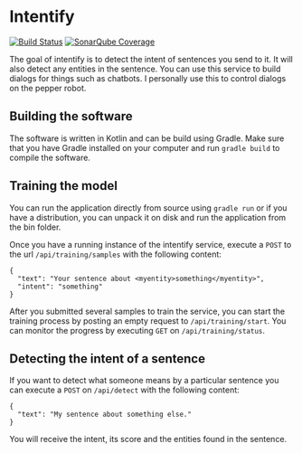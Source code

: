 # Intentify
[![Build Status](https://travis-ci.org/wmeints/intentify.svg?branch=master)](https://travis-ci.org/wmeints/intentify)
[![SonarQube Coverage](https://img.shields.io/sonar/http/sonarqube.com/nl.fizzylogic:intentify/coverage.svg)]()

The goal of intentify is to detect the intent of sentences you send to it. It will also detect any entities in the sentence.
You can use this service to build dialogs for things such as chatbots. I personally use this to control dialogs on the pepper
robot.

## Building the software
The software is written in Kotlin and can be build using Gradle.
Make sure that you have Gradle installed on your computer and run `gradle build` to compile the software.

## Training the model
You can run the application directly from source using `gradle run` or if you have a distribution, you can unpack it on disk and run the application from the bin folder.

Once you have a running instance of the intentify service, execute a `POST` to the url `/api/training/samples`
with the following content:

```
{
  "text": "Your sentence about <myentity>something</myentity>",
  "intent": "something"
}
```

After you submitted several samples to train the service, you can start the training process by posting an empty request
to `/api/training/start`. You can monitor the progress by executing `GET` on `/api/training/status`.

## Detecting the intent of a sentence
If you want to detect what someone means by a particular sentence you can execute a `POST` on `/api/detect`
with the following content:

```
{
  "text": "My sentence about something else."
}
```

You will receive the intent, its score and the entities found in the sentence.
